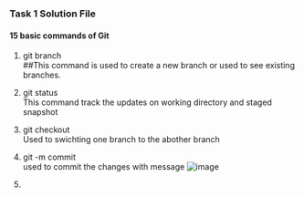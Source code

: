 ### Task 1 Solution File
#### 15 basic commands of Git

1. git branch <br>
##This command is used to create a new branch or used to see existing branches.

2. git status <br>
This command track the updates on working directory and staged snapshot

3. git checkout <br>
Used to swichting one branch to the abother branch

4. git -m commit <br>
used to commit the changes with message
![image](https://user-images.githubusercontent.com/112110940/193420144-df012122-347e-4742-b694-da26367db76c.png)

5. 
